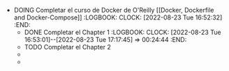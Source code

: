 - DOING Completar el curso de Docker de O'Reilly [[Docker, Dockerfile and Docker-Compose]]
  :LOGBOOK:
  CLOCK: [2022-08-23 Tue 16:52:32]
  :END:
	- DONE Completar el Chapter 1
	  :LOGBOOK:
	  CLOCK: [2022-08-23 Tue 16:53:01]--[2022-08-23 Tue 17:17:45] =>  00:24:44
	  :END:
	- TODO Completar el Chapter 2
	-
	-